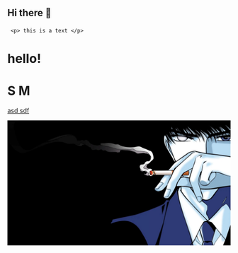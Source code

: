 ## Hi there 👋

<!--
**s-m-sumon/s-m-sumon** is a ✨ _special_ ✨ repository because its `README.md` (this file) appears on your GitHub profile.

Here are some ideas to get you started:

- 🔭 I’m currently working on ...
- 🌱 I’m currently learning ...
- 👯 I’m looking to collaborate on ...
- 🤔 I’m looking for help with ...
- 💬 Ask me about ...
- 📫 How to reach me: ...
- 😄 Pronouns: ...
- ⚡ Fun fact: ...
-->
` <p> this is a text </p>`
# hello!
<!DOCTYPE html>
<html lang="en">
<head>
</head>
<body>
    <h1>S M </h1>

</body>
</html>

[asd sdf](wp4364275.jpg)

<img src="wp4364275.jpg"> </img>
